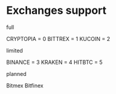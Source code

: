 # Exchanges support

full 

CRYPTOPIA = 0
BITTREX = 1
KUCOIN = 2

limited 

BINANCE = 3
KRAKEN = 4
HITBTC = 5

planned

Bitmex
Bitfinex